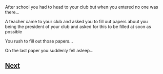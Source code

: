 After school you had to head to your club but when you entered no one was there...

A teacher came to your club and asked you to fill out papers about you being the president of your club and asked for this to be filled at soon as possible

You rush to fill out those papers...

On the last paper you suddenly fell asleep...


## [Next](story1.7.md)